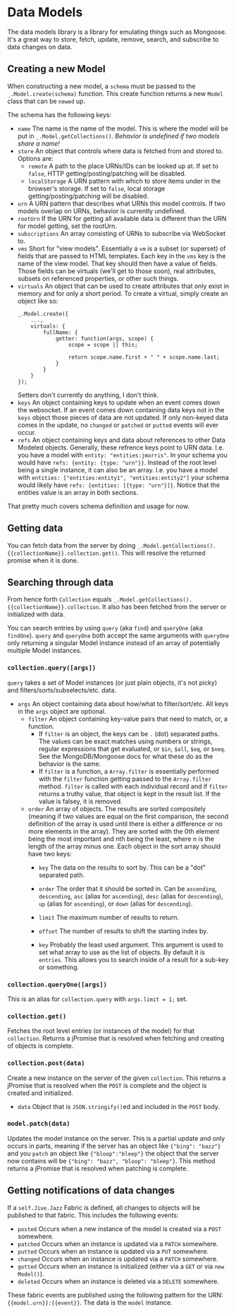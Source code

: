 # Data Models
The data models library is a library for emulating things such as Mongoose. It's a great way to store, fetch, update, remove, search, and subscribe to data changes on data.

## Creating a new Model
When constructing a new model, a `schema` must be passed to the `_.Model.create(schema)` function. This create function returns a new `Model` class that can be `newed` up.

The schema has the following keys:

- `name` The name is the name of the model. This is where the model will be put in `_.Model.getCollections()`. *Behavior is undefined if two models share a name!*
- `store` An object that controls where data is fetched from and stored to. Options are:
	- `remote` A path to the place URNs/IDs can be looked up at. If set to `false`, HTTP getting/posting/patching will be disabled.
	- `localStorage` A URN pattern with which to store items under in the browser's storage. If set to `false`, local storage getting/posting/patching will be disabled.
- `urn` A URN pattern that describes what URNs this model controls. If two models overlap on URNs, behavior is currently undefined.
- `rootUrn` If the URN for getting all available data is different than the URN for model getting, set the rootUrn.
- `subscriptions` An array consisting of URNs to subscribe via WebSocket to.
- `vms` Short for "view models". Essentially a `vm` is a subset (or superset) of fields that are passed to HTML templates. Each key in the `vms` key is the name of the view model. That key should then have a value of fields. Those fields can be virtuals (we'll get to those soon), real attributes, subsets on referenced properties, or other such things.
- `virtuals` An object that can be used to create attributes that only exist in memory and for only a short period. To create a virtual, simply create an object like so:
	```
	_.Model.create({
		...,
		virtuals: {
			fullName: {
				getter: function(args, scope) {
					scope = scope || this;

					return scope.name.first + " " + scope.name.last;
				}
			}
		}
	});
	```
	Setters don't currently do anything, I don't think.
- `keys` An object containing keys to update when an event comes down the websocket. If an event comes down containing data keys not in the `keys` object those pieces of data are not updated. If only non-keyed data comes in the update, no `changed` or `patched` or `putted` events will ever occur.
- `refs` An object containing keys and data about references to other Data Modeled objects. Generally, these refrence keys point to URN data. I.e. you have a model with `entity: "entities:jmorris"`. In your schema you would have `refs: {entity: {type: "urn"}}`. Instead of the root level being a single instance, it can also be an array. I.e. you have a model with `entities: ["entities:entity1", "entities:entity2"]` your schema would likely have `refs: {entities: [{type: "urn"}]}`. Notice that the entities value is an array in both sections.

That pretty much covers schema definition and usage for now.


## Getting data
You can fetch data from the server by doing `_.Model.getCollections().{{collectionName}}.collection.get()`. This will resolve the returned promise when it is done.

## Searching through data
From hence forth `Collection` equals `_.Model.getCollections().{{collectionName}}.collection`. It also has been fetched from the server or initialized with data.

You can search entries by using `query` (aka `find`) and `queryOne` (aka `findOne`). `query` and `queryOne` both accept the same arguments with `queryOne` only returning a singular Model instance instead of an array of potentially multiple Model instances.

### `collection.query([args])`
`query` takes a set of Model instances (or just plain objects, it's not picky) and filters/sorts/subselects/etc. data.

- `args` An object containing data about how/what to filter/sort/etc. All keys in the `args` object are optional.
	- `filter` An object containing key-value pairs that need to match, or, a function.
		- If `filter` is an object, the keys can be `.` (dot) separated paths. The values can be exact matches using numbers or strings, regular expressions that get evaluated, or `$in`, `$all`, `$eq`, or `$neq`. See the MongoDB/Mongoose docs for what these do as the behavior is the same.
		- If `filter` is a function, a `Array.filter` is essentially performed with the `filter` function getting passed to the `Array.filter` method. `filter` is called with each individual record and if `filter` returns a truthy value, that object is kept in the result list. If the value is falsey, it is removed.
	- `order` An array of objects. The results are sorted compositely (meaning if two values are equal on the first comparison, the second definition of the array is used until there is either a difference or no more elements in the array). They are sorted with the 0th element being the most important and nth being the least, where n is the length of the array minus one. Each object in the sort array should have two keys:
		- `key` The data on the results to sort by. This can be a "dot" separated path.
		- `order` The order that it should be sorted in. Can be `ascending`, `descending`, `asc` (alias for `ascending`), `desc` (alias for `descending`), `up` (alias for `ascending`), or `down` (alias for `descending`).
	
		- `limit` The maximum number of results to return.
		- `offset` The number of results to shift the starting index by.
		- `key` Probably the least used argument. This argument is used to set what array to use as the list of objects. By default it is `entries`. This allows you to search inside of a result for a sub-key or something.



### `collection.queryOne([args])`
This is an alias for `collection.query` with `args.limit = 1;` set.



### `collection.get()`
Fetches the root level entries (or instances of the model) for that `collection`. Returns a jPromise that is resolved when fetching and creating of objects is complete.



### `collection.post(data)`
Create a new instance on the server of the given `collection`. This returns a jPromise that is resolved when the `POST` is complete and the object is created and initialized.
- `data` Object that is `JSON.stringify()`ed and included in the `POST` body.



### `model.patch(data)`
Updates the model instance on the server. This is a partial update and only occurs in parts, meaning if the server has an object like `{"bing": "bazz"}` and you `patch` an object like `{"bloop":"bleep"}` the object that the server now contains will be `{"bing": "bazz", "bloop": "bleep"}`. This method returns a jPromise that is resolved when patching is complete.



## Getting notifications of data changes
If a `self.Jive.Jazz` Fabric is defined, all changes to objects will be published to that fabric. This includes the following events:
- `posted` Occurs when a new instance of the model is created via a `POST` somewhere.
- `patched` Occurs when an instance is updated via a `PATCH` somewhere.
- `putted` Occurs when an instance is updated via a `PUT` somewhere.
- `changed` Occurs when an instance is updated via a `PATCH` somewhere.
- `gotted` Occurs when an instance is initialized (either via a `GET` or via `new Model()`).
- `deleted` Occurs when an instance is deleted via a `DELETE` somewhere.

These fabric events are published using the following pattern for the URN: `{{model.urn}}:{{event}}`. The data is the `model` instance.
